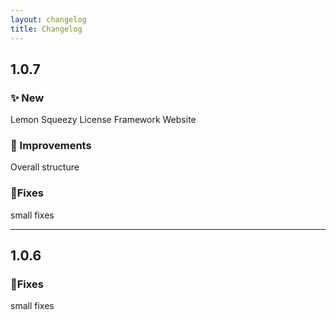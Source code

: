 ```yaml
---
layout: changelog
title: Changelog
---
```

## __1.0.7__

### __✨ New__
Lemon Squeezy License Framework
Website 
### __💎 Improvements__
Overall structure
### __🐞Fixes__
small fixes

- - -

## __1.0.6__

### __🐞Fixes__
small fixes
